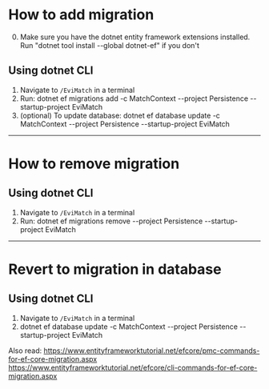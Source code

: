 ﻿# How to add migration
0. Make sure you have the dotnet entity framework extensions installed.
    Run "dotnet tool install --global dotnet-ef" if you don't

## Using dotnet CLI
1. Navigate to `/EviMatch` in a terminal
2. Run: dotnet ef migrations add <MigrationName> -c MatchContext --project Persistence --startup-project EviMatch
3. (optional) To update database: dotnet ef database update -c MatchContext --project Persistence --startup-project EviMatch

----

# How to remove migration

## Using dotnet CLI
1. Navigate to `/EviMatch` in a terminal
2. Run: dotnet ef migrations remove --project Persistence --startup-project EviMatch

----

# Revert to migration in database

## Using dotnet CLI
1. Navigate to `/EviMatch` in a terminal
2. dotnet ef database update -c MatchContext <MigrationName> --project Persistence --startup-project EviMatch

Also read:
https://www.entityframeworktutorial.net/efcore/pmc-commands-for-ef-core-migration.aspx
https://www.entityframeworktutorial.net/efcore/cli-commands-for-ef-core-migration.aspx